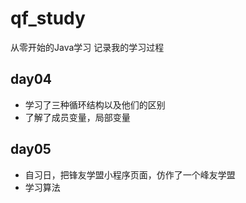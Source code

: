 # qf_study

从零开始的Java学习
记录我的学习过程

## day04

- 学习了三种循环结构以及他们的区别
- 了解了成员变量，局部变量

## day05

- 自习日，把锋友学盟小程序页面，仿作了一个峰友学盟
- 学习算法
